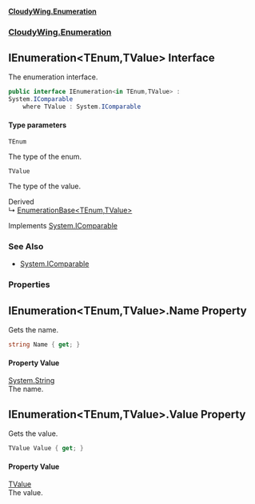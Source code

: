 #### [CloudyWing.Enumeration](index.md 'index')
### [CloudyWing.Enumeration](CloudyWing.Enumeration.md 'CloudyWing.Enumeration')

## IEnumeration<TEnum,TValue> Interface

The enumeration interface.

```csharp
public interface IEnumeration<in TEnum,TValue> :
System.IComparable
    where TValue : System.IComparable
```
#### Type parameters

<a name='CloudyWing.Enumeration.IEnumeration_TEnum,TValue_.TEnum'></a>

`TEnum`

The type of the enum.

<a name='CloudyWing.Enumeration.IEnumeration_TEnum,TValue_.TValue'></a>

`TValue`

The type of the value.

Derived  
&#8627; [EnumerationBase&lt;TEnum,TValue&gt;](CloudyWing.Enumeration.Abstractions.EnumerationBase_TEnum,TValue_.md 'CloudyWing.Enumeration.Abstractions.EnumerationBase<TEnum,TValue>')

Implements [System.IComparable](https://docs.microsoft.com/en-us/dotnet/api/System.IComparable 'System.IComparable')

### See Also
- [System.IComparable](https://docs.microsoft.com/en-us/dotnet/api/System.IComparable 'System.IComparable')
### Properties

<a name='CloudyWing.Enumeration.IEnumeration_TEnum,TValue_.Name'></a>

## IEnumeration<TEnum,TValue>.Name Property

Gets the name.

```csharp
string Name { get; }
```

#### Property Value
[System.String](https://docs.microsoft.com/en-us/dotnet/api/System.String 'System.String')  
The name.

<a name='CloudyWing.Enumeration.IEnumeration_TEnum,TValue_.Value'></a>

## IEnumeration<TEnum,TValue>.Value Property

Gets the value.

```csharp
TValue Value { get; }
```

#### Property Value
[TValue](CloudyWing.Enumeration.IEnumeration_TEnum,TValue_.md#CloudyWing.Enumeration.IEnumeration_TEnum,TValue_.TValue 'CloudyWing.Enumeration.IEnumeration<TEnum,TValue>.TValue')  
The value.